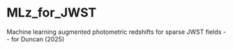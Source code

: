 # MLz_for_JWST
Machine learning augmented photometric redshifts for sparse JWST fields -- for Duncan (2025)
